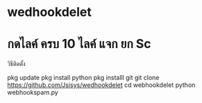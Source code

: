 # wedhookdelet

กดไลค์ ครบ 10 ไลค์ แจก ยก Sc 
================

วิธีติดตั้ง

pkg update
pkg install python
pkg installl git
git clone https://github.com/Jsisys/wedhookdelet 
cd webhookdelet
python webhookspam.py
